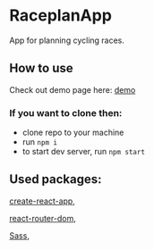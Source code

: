 # RaceplanApp
App for planning cycling races.

## How to use

Check out demo page here: [demo](http://raceapp.netlify.com)

### If you want to clone then:
* clone repo to your machine
* run `npm i`
* to start dev server, run `npm start`

## Used packages:
[create-react-app](https://www.npmjs.com/package/create-react-app),

[react-router-dom](https://www.npmjs.com/package/react-router-dom),

[Sass](https://www.npmjs.com/package/sass),